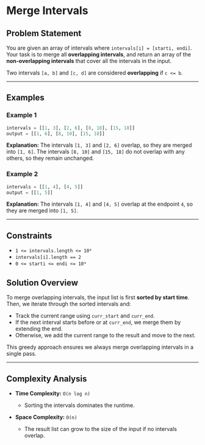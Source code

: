 # Merge Intervals

## Problem Statement

You are given an array of intervals where `intervals[i] = [starti, endi]`.  
Your task is to merge all **overlapping intervals**, and return an array of the **non-overlapping intervals** that cover all the intervals in the input.

Two intervals `[a, b]` and `[c, d]` are considered **overlapping** if `c <= b`.

---

## Examples

### Example 1
```python
intervals = [[1, 3], [2, 6], [8, 10], [15, 18]]
output = [[1, 6], [8, 10], [15, 18]]
```
**Explanation:**
The intervals `[1, 3]` and `[2, 6]` overlap, so they are merged into `[1, 6]`.
The intervals `[8, 10]` and `[15, 18]` do not overlap with any others, so they remain unchanged.
### Example 2
```python
intervals = [[1, 4], [4, 5]]
output = [[1, 5]]
```
**Explanation:**
The intervals `[1, 4]` and `[4, 5]` overlap at the endpoint `4`, so they are merged into `[1, 5]`.


---

## Constraints

- `1 <= intervals.length <= 10⁴`
- `intervals[i].length == 2`
- `0 <= starti <= endi <= 10⁴`


## Solution Overview

To merge overlapping intervals, the input list is first **sorted by start time**.  
Then, we iterate through the sorted intervals and:

- Track the current range using `curr_start` and `curr_end`.
- If the next interval starts before or at `curr_end`, we merge them by extending the end.
- Otherwise, we add the current range to the result and move to the next.

This greedy approach ensures we always merge overlapping intervals in a single pass.

---

## Complexity Analysis

- **Time Complexity:** `O(n log n)`
  - Sorting the intervals dominates the runtime.

- **Space Complexity:** `O(n)`
  - The result list can grow to the size of the input if no intervals overlap.
